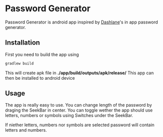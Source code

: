 # Password Generator

Password Generator is android app inspired by [Dashlane](https://www.dashlane.com/)'s in app password generator.

## Installation

First you need to build the app using

```bash
gradlew build
```
This will create apk file in **./app/build/outputs/apk/release/**
This app can then be installed to android device


## Usage
The app is really easy to use. You can change length of the password by draging the SeekBar in center.
You can toggle wether the app should use letters, numbers or symbols using Switches under the SeekBar.

If niether letters, numbers nor symbols are selected password will contain letters and numbers.
